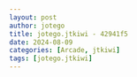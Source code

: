 ```yaml
---
layout: post
author: jotego
title: jotego.jtkiwi - 42941f5
date: 2024-08-09
categories: [Arcade, jtkiwi]
tags: [jotego.jtkiwi]
---
```


